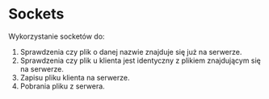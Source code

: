 # Sockets
Wykorzystanie socketów do:
1. Sprawdzenia czy plik o danej nazwie znajduje się już na serwerze.
2. Sprawdzenia czy plik u klienta jest identyczny z plikiem znajdującym się na serwerze.
3. Zapisu pliku klienta na serwerze.
4. Pobrania pliku z serwera.
